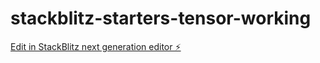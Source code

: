 # stackblitz-starters-tensor-working

[Edit in StackBlitz next generation editor ⚡️](https://stackblitz.com/~/github.com/ltbongo/stackblitz-starters-tensor-working)